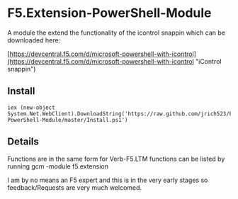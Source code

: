 F5.Extension-PowerShell-Module
==============================

A module the extend the functionality of the icontrol snappin which can be downloaded here:

[https://devcentral.f5.com/d/microsoft-powershell-with-icontrol](https://devcentral.f5.com/d/microsoft-powershell-with-icontrol "iControl snappin")




## Install ##
	iex (new-object System.Net.WebClient).DownloadString('https://raw.github.com/jrich523/F5.Extension-PowerShell-Module/master/Install.ps1')

## Details ##

Functions are in the same form for Verb-F5.LTM<function>
functions can be listed by running
	gcm -module f5.extension

I am by no means an F5 expert and this is in the very early stages so feedback/Requests are very much welcomed.